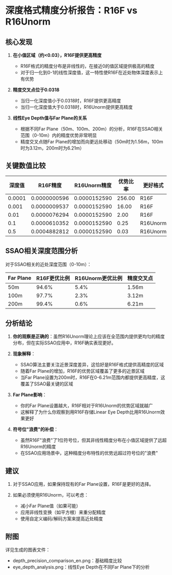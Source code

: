 # 深度格式精度分析报告：R16F vs R16Unorm

## 核心发现

1. **在小值区域（约<0.03），R16F提供更高精度**
   - R16F格式的精度分布是非线性的，在接近0的值区域提供极高的精度
   - 对于归一化到0-1的线性深度值，这一特性使R16F在近处物体深度表示上有优势

2. **精度交叉点位于0.0318**
   - 当归一化深度值小于0.0318时，R16F提供更高精度
   - 当归一化深度值大于0.0318时，R16Unorm提供更高精度

3. **线性Eye Depth值与Far Plane的关系**
   - 根据不同Far Plane（50m、100m、200m）的分析，R16F在SSAO相关范围（0-10m）内的精度优势非常明显
   - 精度交叉点随Far Plane的增加而向更远处移动（50m时为1.56m，100m时为3.12m，200m时为6.21m）

## 关键数值比较

| 深度值   | R16F精度       | R16Unorm精度    | 优势比率 | 更好格式  |
|---------|---------------|----------------|---------|---------|
| 0.0001  | 0.0000000596  | 0.0000152590   | 256.00  | R16F    |
| 0.001   | 0.0000009537  | 0.0000152590   | 16.00   | R16F    |
| 0.01    | 0.0000076294  | 0.0000152590   | 2.00    | R16F    |
| 0.1     | 0.0000610352  | 0.0000152590   | 0.25    | R16Unorm |
| 0.5     | 0.0004882812  | 0.0000152590   | 0.03    | R16Unorm |

## SSAO相关深度范围分析

对于SSAO相关的近处深度范围（0-10m）：

| Far Plane | R16F更优比例 | R16Unorm更优比例 | 精度交叉点 |
|-----------|------------|----------------|----------|
| 50m       | 94.6%      | 5.4%           | 1.56m    |
| 100m      | 97.7%      | 2.3%           | 3.12m    |
| 200m      | 99.4%      | 0.6%           | 6.21m    |

## 分析结论

1. **你的观察是正确的**：虽然R16Unorm理论上应该在全范围内提供更均匀的精度分布，但在实际SSAO应用中，R16F确实表现更好。

2. **现象解释**：
   - SSAO算法主要关注近景深度差异，这恰好是R16F格式提供高精度的区域
   - 随着Far Plane的增加，R16F的优势区域覆盖了更多的近景区域
   - 当Far Plane设置为200m时，R16F在0-6.21m范围内都提供更高精度，这覆盖了SSAO最关键的区域

3. **Far Plane影响**：
   - 你的Far Plane设置越大，R16F相对于R16Unorm的优势区域就越广
   - 这解释了为什么你观察到用R16F存储Linear Eye Depth比用R16Unorm效果更好

4. **符号位"浪费"的补偿**：
   - 虽然R16F"浪费"了1位符号位，但其非线性精度分布在小值区域提供了远超R16Unorm的精度
   - 在SSAO应用场景中，这种精度分布特性的优势远超过符号位的"浪费"

## 建议

1. 对于SSAO应用，如果保持现有的Far Plane设置，R16F是更好的选择。

2. 如果必须使用R16Unorm，可以考虑：
   - 减小Far Plane值（如果可能）
   - 应用非线性变换（如平方根）来重分配精度
   - 使用自定义编码/解码方案来提高近处精度

## 附图

详见生成的图表文件：
- depth_precision_comparison_en.png：基础精度比较
- eye_depth_analysis.png：线性Eye Depth在不同Far Plane下的分析 